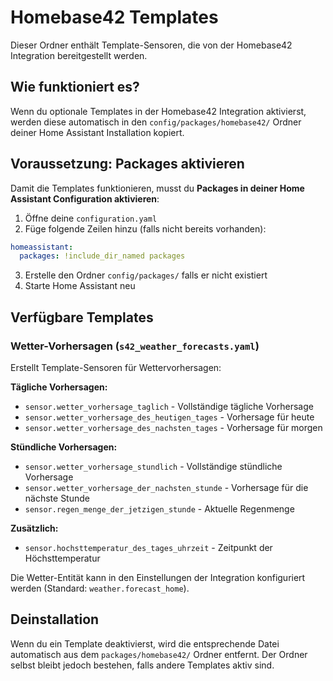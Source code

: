 # Homebase42 Templates

Dieser Ordner enthält Template-Sensoren, die von der Homebase42 Integration bereitgestellt werden.

## Wie funktioniert es?

Wenn du optionale Templates in der Homebase42 Integration aktivierst, werden diese automatisch in den `config/packages/homebase42/` Ordner deiner Home Assistant Installation kopiert.

## Voraussetzung: Packages aktivieren

Damit die Templates funktionieren, musst du **Packages in deiner Home Assistant Configuration aktivieren**:

1. Öffne deine `configuration.yaml`
2. Füge folgende Zeilen hinzu (falls nicht bereits vorhanden):

```yaml
homeassistant:
  packages: !include_dir_named packages
```

3. Erstelle den Ordner `config/packages/` falls er nicht existiert
4. Starte Home Assistant neu

## Verfügbare Templates

### Wetter-Vorhersagen (`s42_weather_forecasts.yaml`)

Erstellt Template-Sensoren für Wettervorhersagen:

**Tägliche Vorhersagen:**
- `sensor.wetter_vorhersage_taglich` - Vollständige tägliche Vorhersage
- `sensor.wetter_vorhersage_des_heutigen_tages` - Vorhersage für heute
- `sensor.wetter_vorhersage_des_nachsten_tages` - Vorhersage für morgen

**Stündliche Vorhersagen:**
- `sensor.wetter_vorhersage_stundlich` - Vollständige stündliche Vorhersage
- `sensor.wetter_vorhersage_der_nachsten_stunde` - Vorhersage für die nächste Stunde
- `sensor.regen_menge_der_jetzigen_stunde` - Aktuelle Regenmenge

**Zusätzlich:**
- `sensor.hochsttemperatur_des_tages_uhrzeit` - Zeitpunkt der Höchsttemperatur

Die Wetter-Entität kann in den Einstellungen der Integration konfiguriert werden (Standard: `weather.forecast_home`).

## Deinstallation

Wenn du ein Template deaktivierst, wird die entsprechende Datei automatisch aus dem `packages/homebase42/` Ordner entfernt. Der Ordner selbst bleibt jedoch bestehen, falls andere Templates aktiv sind.

